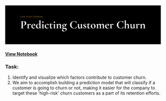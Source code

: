 ![This is an image](https://github.com/rgoubault/machine-learning-portfolio/blob/main/images/cutomer-churn-bank-github.png)
#### [View Notebook](https://nbviewer.org/github/rgoubault/machine-learning-portfolio/blob/main/01-notebook/customer-churn-banking/customer-churn-bank.ipynb)

### Task:
1. Identify and visualize which factors contribute to customer churn.
2. We aim to accomplish building a prediction model that will classify if a customer is going to churn or not, making it easier for the company to target these 'high-risk' churn customers as a part of its retention efforts.
